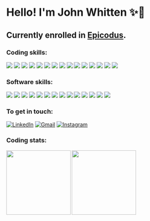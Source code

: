 # **Hello! I'm John Whitten** ✨🐢

## Currently enrolled in <a href="https://www.epicodus.com/" target="_blank">Epicodus</a>.

### **Coding skills:**

<a><img src="https://img.shields.io/badge/C%23-1f212b?style=for-the-badge&logo=c-sharp&logoColor=239120"/></a>
<a><img src="https://img.shields.io/badge/CSS3-1f212b?style=for-the-badge&logo=css3&logoColor=1572B6"/></a>
<a><img src="https://img.shields.io/badge/GIT-1f212b?style=for-the-badge&logo=git&logoColor=E44C30"/></a>
<a><img src="https://img.shields.io/badge/GitHub-1f212b?style=for-the-badge&logo=github&logoColor=white"/></a>
<a><img src="https://img.shields.io/badge/HTML5-1f212b?style=for-the-badge&logo=html5&logoColor=E34F26"/></a>
<a><img src="https://img.shields.io/badge/JavaScript-1f212b?style=for-the-badge&logo=javascript&logoColor=white"/></a>
<a><img src="https://img.shields.io/badge/Jest-1f212b?style=for-the-badge&logo=jest&logoColor=C21325"/></a>
<a><img src="https://img.shields.io/badge/json-1f212b?style=for-the-badge&logo=json&logoColor=5E5C5C"/></a>
<a><img src="https://img.shields.io/badge/jQuery-1f212b?style=for-the-badge&logo=jquery&logoColor=0769AD"/></a>
<a><img src="https://img.shields.io/badge/Markdown-1f212b?style=for-the-badge&logo=markdown&logoColor=white"/></a>
<a><img src="https://img.shields.io/badge/Node.js-1f212b?style=for-the-badge&logo=nodedotjs&logoColor=339933"/></a>
<a><img src="https://img.shields.io/badge/npm-1f212b?style=for-the-badge&logo=npm&logoColor=CB3837"/></a>
<a><img src="https://img.shields.io/badge/React-1f212b?style=for-the-badge&logo=react&logoColor=white"/></a>
<a><img src="https://img.shields.io/badge/Visual_Studio_Code-1f212b?style=for-the-badge&logo=visual%20studio%20code&logoColor=0078D4"/></a>
<a><img src="https://img.shields.io/badge/Webpack-1f212b?style=for-the-badge&logo=Webpack&logoColor=8DD6F9"/></a>

### **Software skills:**

<a><img src="https://img.shields.io/badge/Adobe%20after%20affects-1f212b?style=for-the-badge&logo=Adobe%20after%20effects&logoColor=CF96FD"/></a>
<a><img src="https://img.shields.io/badge/Adobe%20Creative%20Cloud-1f212b?style=for-the-badge&logo=Adobe%20Creative%20Cloud&logoColor=DA1F26"/></a>
<a><img src="https://img.shields.io/badge/Adobe%20Illustrator-1f212b?style=for-the-badge&logo=adobe%20illustrator&logoColor=FF9A00"/></a>
<a><img src="https://img.shields.io/badge/Adobe%20InDesign-1f212b?style=for-the-badge&logo=Adobe%20InDesign&logoColor=FF3366"/></a>
<a><img src="https://img.shields.io/badge/Adobe%20Lightroom-1f212b?style=for-the-badge&logo=Adobe%20Lightroom&logoColor=31A8FF"/></a>
<a><img src="https://img.shields.io/badge/Adobe%20Photoshop-1f212b?style=for-the-badge&logo=Adobe%20Photoshop&logoColor=31A8FF"/></a>
<a><img src="https://img.shields.io/badge/Adobe%20Premiere%20Pro-1f212b?style=for-the-badge&logo=Adobe%20Premiere%20Pro&logoColor=9999FF"/></a>
<a><img src="https://img.shields.io/badge/Audacity-1f212b?style=for-the-badge&logo=audacity&logoColor=0000CC"/></a>
<a><img src="https://img.shields.io/badge/blender-%1f212b?style=for-the-badge&logo=blender&logoColor=23F579"/></a>
<a><img src="https://img.shields.io/badge/Discord-1f212b?style=for-the-badge&logo=discord&logoColor=5865F2"/></a>
<a><img src="https://img.shields.io/badge/Google%20Meet-1f212b?style=for-the-badge&logo=google-meet&logoColor=00897B"/></a>
<a><img src="https://img.shields.io/badge/mac%20os-1f212b?style=for-the-badge&logo=apple&logoColor=white"/></a>
<a><img src="https://img.shields.io/badge/Sketch-1f212b?style=for-the-badge&logo=sketch&logoColor=FFB387"/></a>
<a><img src="https://img.shields.io/badge/Zoom-1f212b?style=for-the-badge&logo=zoom&logoColor=2D8CFF"/></a>

### **To get in touch:**

<a href="https://www.linkedin.com/in/johnwhitten-studio/"><img alt="LinkedIn" src="https://img.shields.io/badge/LinkedIn-1f212b?style=for-the-badge&logo=linkedin&logoColor=1572B6"/></a>
<a href="mailto:johnwhitten.studio@gmail.com"><img alt="Gmail" src="https://img.shields.io/badge/Gmail-1f212b?style=for-the-badge&logo=gmail&logoColor=D14836" /></a>
<a href="https://www.instagram.com/john.whitten/?hl=en"><img alt="Instagram" src="https://img.shields.io/badge/Instagram-1f212b?style=for-the-badge&logo=instagram&logoColor=E4405F"/></a>

### **Coding stats:**

<img align="left" height="170px" src="https://github-readme-stats.vercel.app/api?username=johnwhittenstudio&show_icons=true&theme=tokyonight" />
<img align="left" height="170px" src="https://github-readme-stats.vercel.app/api/top-langs/?username=johnwhittenstudio&layout=compact&theme=tokyonight" /><br>
